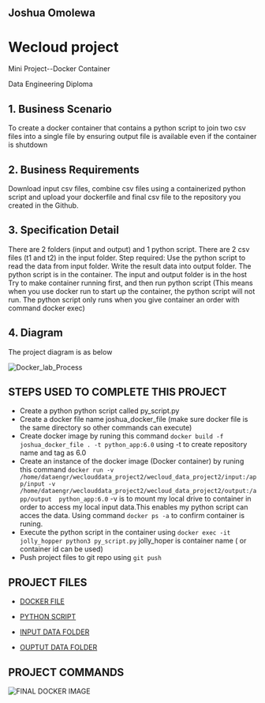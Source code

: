 ## Joshua Omolewa

# Wecloud project 
Mini Project--Docker Container

Data Engineering Diploma


## 1. Business Scenario
To create a docker container that contains a python script to join two csv files into a single file  by ensuring output file is available even if the container is shutdown

## 2. Business Requirements
Download input csv files, combine csv files using a containerized python script and upload your dockerfile and final csv file to the repository you created in the Github.


## 3. Specification Detail
There are 2 folders (input and output) and 1 python script. There are 2 csv files (t1 and t2) in the input folder.
Step required:
Use the python script to read the data from input folder.
Write the result data into output folder.
The python script is in the container.
The input and output folder is in the host
Try to make container running first, and then run python script (This means when you use docker run to start up the container, the python script will not run. The python script only runs when you give container an order with command docker exec)


## 4. Diagram
The project diagram is as below

![Docker_lab_Process](https://user-images.githubusercontent.com/91354866/190879226-92bbcaf7-e578-488b-ace0-1e7d2badd3e1.jpg)

## STEPS USED TO COMPLETE THIS PROJECT
* Create a python python script called py_script.py
* Create a docker file name joshua_docker_file (make sure docker file is the same directory so other commands can execute)
* Create docker image by runing this command `docker build -f joshua_docker_file . -t python_app:6.0`  using -t to create repository name and tag as 6.0
* Create an instance of the docker image (Docker container) by  runing this command `docker run -v /home/dataengr/weclouddata_project2/wecloud_data_project2/input:/app/input -v /home/dataengr/weclouddata_project2/wecloud_data_project2/output:/app/output  python_app:6.0` -v is to mount my local drive to container in order to access my local input data.This enables my python script can acces the data. Using command `docker ps -a` to confirm container is runing.
* Execute the python script in the container using `docker exec -it jolly_hopper python3 py_script.py` jolly_hoper is container name ( or container id can be used)
* Push project files  to git repo using `git push`

## PROJECT FILES

* [DOCKER FILE](https://github.com/Joshua-omolewa/wecloud_data_project2/blob/main/joshua_docker_file)

* [PYTHON SCRIPT](https://github.com/Joshua-omolewa/wecloud_data_project2/blob/main/py_script.py)

* [INPUT DATA FOLDER](https://github.com/Joshua-omolewa/wecloud_data_project2/tree/main/input)

* [OUPTUT DATA FOLDER](https://github.com/Joshua-omolewa/wecloud_data_project2/tree/main/output)

## PROJECT COMMANDS 

![FINAL DOCKER IMAGE](https://user-images.githubusercontent.com/91354866/190879134-e8977dd3-fcf9-4bc8-b37d-4a97084891e8.jpg)
